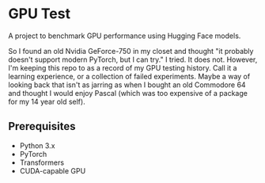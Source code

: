 # GPU Test

A project to benchmark GPU performance using Hugging Face models.

So I found an old Nvidia GeForce-750 in my closet and thought "it probably doesn't support modern PyTorch, but I can try."
I tried. It does not. However, I'm keeping this repo to as a record of my GPU testing history. Call it a learning experience, or a collection of failed experiments. Maybe a way of looking back that isn't as jarring as when I bought an old Commodore 64 and thought I would enjoy Pascal (which was too expensive of a package for my 14 year old self).


## Prerequisites
- Python 3.x
- PyTorch
- Transformers
- CUDA-capable GPU